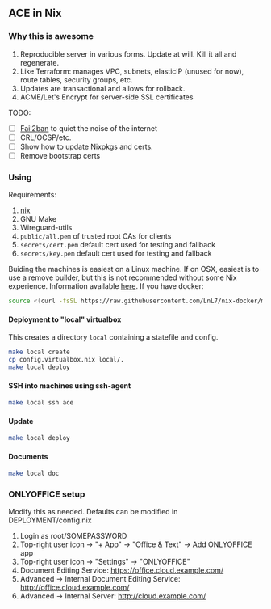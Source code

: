 ## ACE in Nix

### Why this is awesome

1. Reproducible server in various forms. Update at will. Kill it all and regenerate.
2. Like Terraform: manages VPC, subnets, elasticIP (unused for now), route tables, security groups, etc.
3. Updates are transactional and allows for rollback.
4. ACME/Let's Encrypt for server-side SSL certificates

TODO:
- [ ] [Fail2ban](https://github.com/fail2ban/fail2ban) to quiet the noise of the internet
- [ ] CRL/OCSP/etc.
- [ ] Show how to update Nixpkgs and certs.
- [ ] Remove bootstrap certs

### Using
Requirements:

1. [nix](https://nixos.org/nix/download.html)
2. GNU Make
3. Wireguard-utils
4. `public/all.pem` of trusted root CAs for clients
5. `secrets/cert.pem` default cert used for testing and fallback
6. `secrets/key.pem` default cert used for testing and fallback

Buiding the machines is easiest on a Linux machine. If on OSX, easiest is to use a remove builder, but this is not recommended without some Nix experience.  Information available [here](https://github.com/LnL7/nix-docker).  If you have docker:
```bash
source <(curl -fsSL https://raw.githubusercontent.com/LnL7/nix-docker/master/start-docker-nix-build-slave)
```

#### Deployment to "local" virtualbox
This creates a directory `local` containing a statefile and config.
```bash
make local create
cp config.virtualbox.nix local/.
make local deploy
```

#### SSH into machines using ssh-agent
```bash
make local ssh ace
```

#### Update
```bash
make local deploy
```

#### Documents
``` bash
make local doc
```

### ONLYOFFICE setup

Modify this as needed. Defaults can be modified in DEPLOYMENT/config.nix

1. Login as root/SOMEPASSWORD
2. Top-right user icon -> "+ App" -> "Office & Text" -> Add ONLYOFFICE app
3. Top-right user icon -> "Settings" -> "ONLYOFFICE"
4. Document Editing Service: https://office.cloud.example.com/
5. Advanced -> Internal Document Editing Service: http://office.cloud.example.com/
6. Advanced -> Internal Server: http://cloud.example.com/
